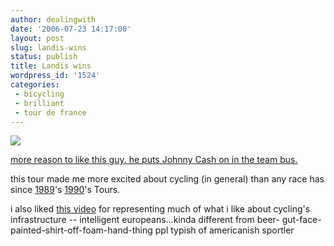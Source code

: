 ```yaml
---
author: dealingwith
date: '2006-07-23 14:17:00'
layout: post
slug: landis-wins
status: publish
title: Landis wins
wordpress_id: '1524'
categories:
 - bicycling
 - brilliant
 - tour de france
---
```


[![][1]][2]

[more reason to like this guy. he puts Johnny Cash on in the team bus.][3]

this tour made me more excited about cycling (in general) than any race has
since [1989][4]'s [1990][5]'s Tours.

i also liked [this video][6] for representing much of what i like about
cycling's infrastructure -- intelligent europeans...kinda different from beer-
gut-face-painted-shirt-off-foam-hand-thing ppl typish of americanish sportler

   [1]: http://velonews.com/images/details/10551.15943.f.jpg

   [2]: http://velonews.com/tour2006/details/articles/10551.0.html

   [3]: http://contagion.dayport.com/viewer/viewerpage.php?Art_ID=258&PreloadContract_DefID=1&Contract_DefID=2&tf=contagionviewer.tpl&Category_ID=3

   [4]: http://en.wikipedia.org/wiki/1989_Tour_de_France

   [5]: http://en.wikipedia.org/wiki/1990_Tour_de_France

   [6]: http://contagion.dayport.com/viewer/viewerpage.php?Art_ID=262&PreloadContract_DefID=1&Contract_DefID=2&tf=contagionviewer.tpl&Category_ID=3

